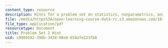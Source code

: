 ```yaml
---
content_type: resource
description: Hints for a problem set on statistics, nonparametrics, and robustness.
file: /media/https%3A/open-learning-course-data-rc.s3.amazonaws.com/18-465-topics-in-statistics-nonparametrics-and-robustness-spring-2005/c9089592396b343898e0658afe223fb8_hintps2.pdf
file_type: application/pdf
resourcetype: Document
title: Problem Set 2 Hint
uid: c9089592-396b-3438-98e0-658afe223fb8
---
```


